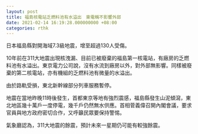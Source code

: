```yaml
---
layout: post
title: 福島核電站乏燃料池有水溢出　東電稱不影響外部
date: 2021-02-14 16:19:28.000000000 +08:00
categories: rthk
---
```


日本福島縣對開海域7.3級地震，增至超過130人受傷。

10年前在311大地震出現核洩漏、目前已被廢棄的福島第一核電站，有廠房的乏燃料池有水溢出。東京電力公司說，沒有水流到廠房以外，對外部無影響。同樣被廢棄的第二核電站，亦有機組的乏燃料池有微量的水溢出。

由於路軌受損，東北新幹線部分列車服務暫停。

地震在當地昨晚11時後發生，首都東京等地有強烈震感，福島縣發生山泥傾瀉，東北地區幾十萬戶一度停電，幾千戶仍然無水供應。首相菅義偉召開內閣會議，要求官員與地方政府密切合作，又呼籲民眾要保持警惕。

氣象廳認為，311大地震的餘震，預計未來一星期仍可能有較強餘震。
